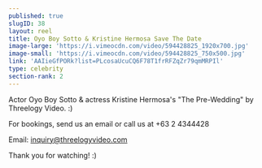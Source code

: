 ```yaml
---
published: true
slugID: 38
layout: reel
title: Oyo Boy Sotto & Kristine Hermosa Save The Date
image-large: 'https://i.vimeocdn.com/video/594428825_1920x700.jpg'
image-small: 'https://i.vimeocdn.com/video/594428825_750x500.jpg'
link: 'AAIieGfPORk?list=PLcosaUcuCQ6F78T1frRFZqZr79qmMRPIl'
type: celebrity
section-rank: 2
---
```

Actor Oyo Boy Sotto & actress Kristine Hermosa's "The Pre-Wedding" by Threelogy Video. :)

For bookings, send us an email or call us at +63 2 4344428

Email: inquiry@threelogyvideo.com

Thank you for watching! :)
